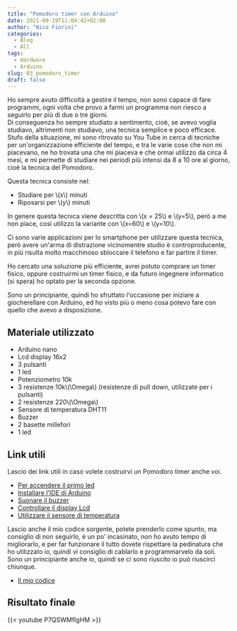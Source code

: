 ```yaml
---
title: "Pomodoro timer con Arduino"
date: 2021-09-19T11:04:42+02:00
author: "Nico Fiorini"
categories: 
  - Blog
  - All
tags: 
  - Hardware
  - Arduino
slug: 03_pomodoro_timer
draft: false
---
```


Ho sempre avuto difficoltà a gestire il tempo, non sono capace di fare programmi, ogni volta che provo
a farmi un programma non riesco a seguirlo per più di due o tre giorni.  
Di conseguenza ho sempre studiato a sentimento, cioè, se avevo voglia studiavo, altrimenti non studiavo, una
tecnica semplice e poco efficace. Stufo della situazione,
mi sono ritrovato su You Tube in cerca di tecniche
per un'organizzazione efficiente del tempo, e tra le varie cose che non mi piacevano, ne ho trovata una
che mi piaceva e che ormai utilizzo da circa 4 mesi, e mi permette di studiare nei periodi più intensi da
8 a 10 ore al giorno, cioè la tecnica del Pomodoro.

Questa tecnica consiste nel:

* Studiare per  \\(x\\)  minuti
* Riposarsi per \\(y\\) minuti

In genere questa tecnica viene descritta con \\(x = 25\\) e \\(y=5\\), però a me non piace, così utilizzo la
variante con \\(x=60\\) e \\(y=10\\).

Ci sono varie applicazioni per lo smartphone per utilizzare questa tecnica, però avere
un'arma di distrazione vicinomentre studio è controproducente, in più
risulta molto macchinoso sbloccare il telefono e far partire il timer.

Ho cercato una soluzione più efficiente, avrei potuto comprare un
timer fisico, oppure costruirmi un timer fisico, e da futuro ingegnere informatico (si spera) ho
optato per la seconda opzione.

Sono un principiante, quindi ho sfruttato l'occasione per iniziare a giocherellare con Arduino, ed ho
visto più o meno cosa potevo fare con quello che avevo a disposizione.

## Materiale utilizzato

* Arduino nano
* Lcd display 16x2
* 3 pulsanti
* 1 led
* Potenziometro 10k
* 3 resistenze 10k\\(\Omega\\) (resistenze di pull down, utilizzate per i pulsanti)
* 2 resistenze 220\\(\Omega\\)
* Sensore di temperatura DHT11
* Buzzer
* 2 basette millefori
* 1 led

## Link utili

Lascio dei link utili in caso volete costruirvi un Pomodoro timer anche voi.

* [Per accendere il primo led](https://www.circuitbasics.com/arduino-basics-controlling-led/)
* [Installare l'IDE di Arduino](https://www.circuitbasics.com/arduino-basics-installing-software/)
* [Suonare il buzzer](https://create.arduino.cc/projecthub/SURYATEJA/use-a-buzzer-module-piezo-speaker-using-arduino-uno-89df45)
* [Controllare il display Lcd](https://www.circuitbasics.com/how-to-set-up-an-lcd-display-on-an-arduino/)
* [Utilizzare il sensore di temperatura](https://www.circuitbasics.com/how-to-set-up-the-dht11-humidity-sensor-on-an-arduino/)

Lascio anche il mio codice sorgente, potete prenderlo come spunto, ma consiglio di non seguirlo,
è un po' incasinato, non ho avuto tempo di migliorarlo, e per far funzionare il tutto dovete rispettare
la pedinatura che ho utilizzato io, quindi vi consiglio di cablarlo e programmarvelo da soli.
Sono un principiante anche io, quindi se ci sono riuscito io può riuscirci chiunque.

* [Il mio codice](https://github.com/flowibbia/Pomodoro_timer)

## Risultato finale

{{< youtube  P7QSWMfIgHM >}}
